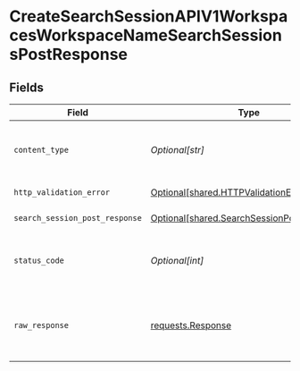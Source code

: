 # CreateSearchSessionAPIV1WorkspacesWorkspaceNameSearchSessionsPostResponse


## Fields

| Field                                                                                              | Type                                                                                               | Required                                                                                           | Description                                                                                        |
| -------------------------------------------------------------------------------------------------- | -------------------------------------------------------------------------------------------------- | -------------------------------------------------------------------------------------------------- | -------------------------------------------------------------------------------------------------- |
| `content_type`                                                                                     | *Optional[str]*                                                                                    | :heavy_check_mark:                                                                                 | HTTP response content type for this operation                                                      |
| `http_validation_error`                                                                            | [Optional[shared.HTTPValidationError]](undefined/models/shared/httpvalidationerror.md)             | :heavy_minus_sign:                                                                                 | Validation Error                                                                                   |
| `search_session_post_response`                                                                     | [Optional[shared.SearchSessionPostResponse]](undefined/models/shared/searchsessionpostresponse.md) | :heavy_minus_sign:                                                                                 | Successful Response                                                                                |
| `status_code`                                                                                      | *Optional[int]*                                                                                    | :heavy_check_mark:                                                                                 | HTTP response status code for this operation                                                       |
| `raw_response`                                                                                     | [requests.Response](https://requests.readthedocs.io/en/latest/api/#requests.Response)              | :heavy_minus_sign:                                                                                 | Raw HTTP response; suitable for custom response parsing                                            |